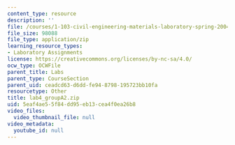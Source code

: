```yaml
---
content_type: resource
description: ''
file: /courses/1-103-civil-engineering-materials-laboratory-spring-2004/5eaf4ae55f84dd95eb13cea4f0ea26b8_lab4_groupA2.zip
file_size: 98088
file_type: application/zip
learning_resource_types:
- Laboratory Assignments
license: https://creativecommons.org/licenses/by-nc-sa/4.0/
ocw_type: OCWFile
parent_title: Labs
parent_type: CourseSection
parent_uid: ceadcd63-d6dd-fe94-8798-195723bb10fa
resourcetype: Other
title: lab4_groupA2.zip
uid: 5eaf4ae5-5f84-dd95-eb13-cea4f0ea26b8
video_files:
  video_thumbnail_file: null
video_metadata:
  youtube_id: null
---
```

